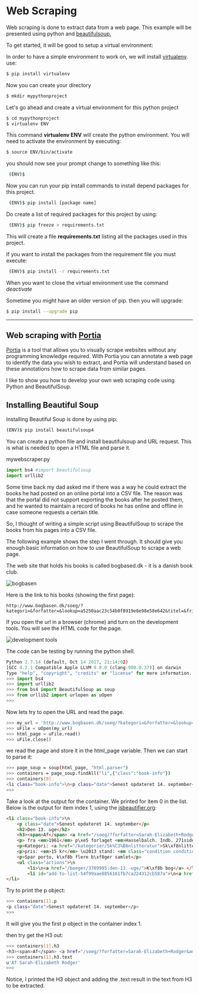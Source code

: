 # Web Scraping

Web scraping is done to extract data from a web page.
This example will be presented using python and [beautifulsoup.](https://www.crummy.com/software/BeautifulSoup/)

To get started, it will be good to setup a virtual environment:

In order to have a simple environment to work on, we will install [virtualenv](https://virtualenv.pypa.io/en/stable/installation/).
use:

```bash
$ pip install virtualenv
```

Now you can create your directory

```bash
$ mkdir mypythonproject
```

Let's go ahead and create a virtual environment for this python project

```bash
$ cd mypythonproject
$ virtualenv ENV
```

This command **virtualenv ENV** will create the python environment.
You will need to activate the environment by executing:

```bash
$ source ENV/bin/activate
```

you should now see your prompt change to something like this:

```bash
 (ENV)$
```

Now you can run your pip install commands to install depend packages for this project.

```bash
 (ENV)$ pip install [package name]
```

Do create a list of required packages for this project by using:

```bash
 (ENV)$ pip freeze > requirements.txt
```

This will create a file **requirements.txt** listing all the packages used in this project.

If you want to install the packages from the requirement file you must execute:

```bash
 (ENV)$ pip install -r requirements.txt
```

When you want to close the virtual environment use the command *deactivate*

Sometime you might have an older version of pip. then you will upgrade:

```bash
$ pip install --upgrade pip
```
---

## Web scraping with [Portia](https://github.com/scrapinghub/portia#running-portia)
[Portia](https://github.com/scrapinghub/portia#running-portia) is a tool that allows you to visually scrape websites without any programming knowledge required. With Portia you can annotate a web page to identify the data you wish to extract, and Portia will understand based on these annotations how to scrape data from similar pages.


I like to show you how to develop your own web scraping code using Python and BeautifulSoup.

## Installing Beautiful Soup
Installing Beautiful Soup is done by using pip:
```bash
(ENV)$ pip install beautifulsoup4
```

You can create a python file and install beautifulsoup and URL request. This is what is needed to open a HTML file and parse it.

mywebscraper.py
``` python
import bs4 #import beautifulsoup
import urllib2

```

Some time back my dad asked me if there was a way he could extract the books he had posted on an online portal into a CSV file.
The reason was that the portal did not support exporting the books after he posted them, and he wanted to maintain a record of books he has online and offline in case someone requests a certain title.

So, I thought of writing a simple  script using BeautifulSoup to scrape the books from his pages into a CSV file.

The following example shows the step I went through. It should give you enough basic information on how to use BeautifulSoup to scrape a web page.

The web site that holds his books is called bogbased.dk - it is a danish book club.

![bogbasen](/Users/michaelhansen/Projects/Udemy/Python/webscraping/images/website-to-scrape)

Here is the link to his books (showing the first page):
```
http://www.bogbasen.dk/soeg/?kategori=&forfatter=&lookup=a5250aac23c54b0f8919e8e98e58e642&titel=&fritekst=&soeg=true&aktuelside=1
```

If you open the url in a browser (chrome) and turn on the development tools. You will see the HTML code for the page.

![development tools](/Users/michaelhansen/Projects/Udemy/Python/webscraping/images/developmenttools)

The code can be testing by running the python shell.

```python
Python 2.7.14 (default, Oct 14 2017, 21:14:02)
[GCC 4.2.1 Compatible Apple LLVM 9.0.0 (clang-900.0.37)] on darwin
Type "help", "copyright", "credits" or "license" for more information.
>>> import bs4
>>> import urllib2
>>> from bs4 import BeautifulSoup as soup
>>> from urllib2 import urlopen as uOpen
>>>
```

Now lets try to open the URL and read the page.
```python
>>> my_url = 'http://www.bogbasen.dk/soeg/?kategori=&forfatter=&lookup=a5250aac23c54b0f8919e8e98e58e642&titel=&fritekst=&soeg=true&aktuelside=1'
>>> uFile = uOpen(my_url)
>>> html_page = uFile.read()
>>> uFile.close()
```

we read the page and store it in the html_page variable.
Then we can start to parse it:
```bash
>>> page_soup = soup(html_page, "html.parser")
>>> containers = page_soup.findAll("li",{"class":"book-info"})
>>> containers[0]
<li class="book-info">\n<p class="date">Senest opdateret 14. september</p><h2>\xc9n Time l+II</h2><h3><span>Af</span> <a href="/soeg/?forfatter=Lillian+Smith&amp;soeg=true" title="Find flere b\xf8ger af Lillian Smith">Lillian Smith</a></h3><p> fra <em>1961</em> p\xe5 forlaget <em>Hasselbalch. 2 indb.b\xf8ger. 405sider</em></p><p>Kategori: <a href="/kategorier/Sk%C3%B8nlitteratur">Sk\xf8nlitteratur</a></p><p>pris: <em>20 kr</em> \u2013 stand: <em class="condition condition-4" title="4/6">\u2605\u2605\u2605\u2605</em></p><p>Spar porto, k\xf8b flere b\xf8ger samlet</p> <ul class="actions">\n<li>\n<a href="/boeger/3710002:\xc9n-time-l+ii/">K\xf8b bog</a> </li>\n<li id="add-to-list-5980f240bcc5e491b2a1fad2dde26701">\n<a href="javascript:hideBook('5980f240bcc5e491b2a1fad2dde26701')">Gem i "udvalgte b\xf8ger"</a> </li>\n</ul>\n</li>
>>>

```
Take a look at the output for the container. We printed for item 0 in the list.
Below is the output for item index 1, using the [jsbeautifier.org](http://jsbeautifier.org/):
```html
<li class="book-info">\n
    <p class="date">Senest opdateret 14. september</p>
    <h2>Den 13. uge</h2>
    <h3><span>Af</span> <a href="/soeg/?forfatter=Sarah-Elizabeth+Rodger&amp;soeg=true" title="Find flere b\xf8ger af Sarah-Elizabeth Rodger">Sarah-Elizabeth Rodger</a></h3>
    <p> fra <em>1961</em> p\xe5 forlaget <em>Hasselbalch. Indb. 271sider</em></p>
    <p>Kategori: <a href="/kategorier/Sk%C3%B8nlitteratur">Sk\xf8nlitteratur</a></p>
    <p>pris: <em>15 kr</em> \u2013 stand: <em class="condition condition-4" title="4/6">\u2605\u2605\u2605\u2605</em></p>
    <p>Spar porto, k\xf8b flere b\xf8ger samlet</p>
    <ul class="actions">\n
        <li>\n<a href="/boeger/3709995:den-13.-uge/">K\xf8b bog</a> </li>\n
        <li id="add-to-list-54f99aae8856161fb7ca224312cb587a">\n<a href="javascript:hideBook('54f99aae8856161fb7ca224312cb587a')">Gem i "udvalgte b\xf8ger"</a> </li>\n</ul>\n
</li>
```
Try to print the p object:
```bash
>>> containers[1].p
<p class="date">Senest opdateret 14. september</p>
>>>
```
It will give you the first p object in the container index 1.

then try get the H3 out:
```bash
>>> containers[1].h3
<h3><span>Af</span> <a href="/soeg/?forfatter=Sarah-Elizabeth+Rodger&amp;soeg=true" title="Find flere b\xf8ger af Sarah-Elizabeth Rodger">Sarah-Elizabeth Rodger</a></h3>
>>> containers[1].h3.text
u'Af Sarah-Elizabeth Rodger'
>>>
```
Notice, I printed the H3 object and adding the .text result in the text from H3 to be extracted.
